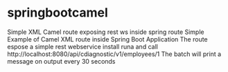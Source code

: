 # springbootcamel
Simple XML Camel route exposing rest ws inside spring route
Simple Example of  Camel XML route inside Spring Boot Application 
The route espose a simple rest webservice
install runa and call http://localhost:8080/api/cdiagnostic/v1/employees/1
The batch will print a message on output every 30 seconds	

